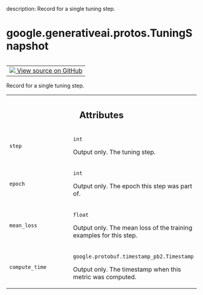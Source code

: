 description: Record for a single tuning step.

<div itemscope itemtype="http://developers.google.com/ReferenceObject">
<meta itemprop="name" content="google.generativeai.protos.TuningSnapshot" />
<meta itemprop="path" content="Stable" />
</div>

# google.generativeai.protos.TuningSnapshot

<!-- Insert buttons and diff -->

<table class="tfo-notebook-buttons tfo-api nocontent" align="left">
<td>
  <a target="_blank" href="https://github.com/googleapis/google-cloud-python/tree/main/packages/google-ai-generativelanguage/google/ai/generativelanguage_v1beta/types/tuned_model.py#L406-L438">
    <img src="https://www.tensorflow.org/images/GitHub-Mark-32px.png" />
    View source on GitHub
  </a>
</td>
</table>



Record for a single tuning step.

<!-- Placeholder for "Used in" -->




<!-- Tabular view -->
 <table class="responsive fixed orange">
<colgroup><col width="214px"><col></colgroup>
<tr><th colspan="2"><h2 class="add-link">Attributes</h2></th></tr>

<tr>
<td>

`step`<a id="step"></a>

</td>
<td>

`int`

Output only. The tuning step.

</td>
</tr><tr>
<td>

`epoch`<a id="epoch"></a>

</td>
<td>

`int`

Output only. The epoch this step was part of.

</td>
</tr><tr>
<td>

`mean_loss`<a id="mean_loss"></a>

</td>
<td>

`float`

Output only. The mean loss of the training
examples for this step.

</td>
</tr><tr>
<td>

`compute_time`<a id="compute_time"></a>

</td>
<td>

`google.protobuf.timestamp_pb2.Timestamp`

Output only. The timestamp when this metric
was computed.

</td>
</tr>
</table>



